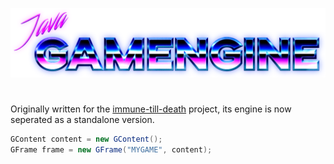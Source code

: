 ![Alt text](https://raw.githubusercontent.com/nurkert/java-gamengine/main/images/gamengine-banner.png)
#
Originally written for the [immune-till-death](https://github.com/nurkert/immune-till-death) project, its engine is now seperated as a standalone version.

```java
GContent content = new GContent();
GFrame frame = new GFrame("MYGAME", content);
```
